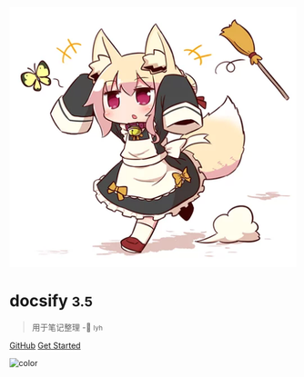<!-- _coverpage.md -->

![logo](_media/icon.png)

# docsify <small>3.5</small>

> 用于笔记整理 
-🤣  <small>lyh</small>

[GitHub](https://github.com/docsifyjs/docsify/)
[Get Started](README)


<!-- 背景色 -->

![color](#FFFFFF)